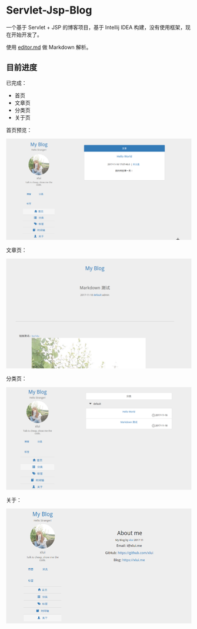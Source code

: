 # Servlet-Jsp-Blog

一个基于 Servlet + JSP 的博客项目，基于 Intellij IDEA 构建，没有使用框架，现在开始开发了。

使用 [editor.md](https://github.com/pandao/editor.md) 做 Markdown 解析。

## 目前进度

已完成：

- 首页
- 文章页
- 分类页
- 关于页

首页预览：

![首页](Images/v0.0.3.png)

文章页：

![文章](Images/article.png)

分类页：

![分类](Images/sort.png)

关于：

![关于](Images/about.png)
